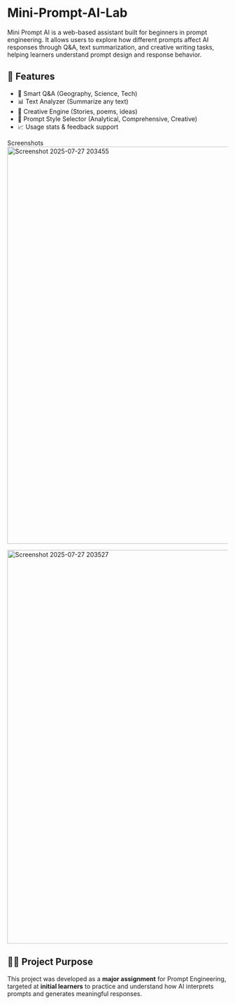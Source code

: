 # Mini-Prompt-AI-Lab
Mini Prompt AI is a web-based assistant built for beginners in prompt engineering. It allows users to explore how different prompts affect AI responses through Q&amp;A, text summarization, and creative writing tasks, helping learners understand prompt design and response behavior.

## 🧠 Features

- 🤔 Smart Q&A (Geography, Science, Tech)
- 📊 Text Analyzer (Summarize any text)
- 🎨 Creative Engine (Stories, poems, ideas)
- 🎯 Prompt Style Selector (Analytical, Comprehensive, Creative)
- 📈 Usage stats & feedback support

Screenshots
<img width="1894" height="908" alt="Screenshot 2025-07-27 203455" src="https://github.com/user-attachments/assets/72a6687c-a96f-4afa-913c-ae4502ab459b" />

<img width="1894" height="900" alt="Screenshot 2025-07-27 203527" src="https://github.com/user-attachments/assets/d6f8a78e-b9bf-42a5-8c8d-6125441349aa" />

## 🧑‍🎓 Project Purpose

This project was developed as a **major assignment** for Prompt Engineering, targeted at **initial learners** to practice and understand how AI interprets prompts and generates meaningful responses.
